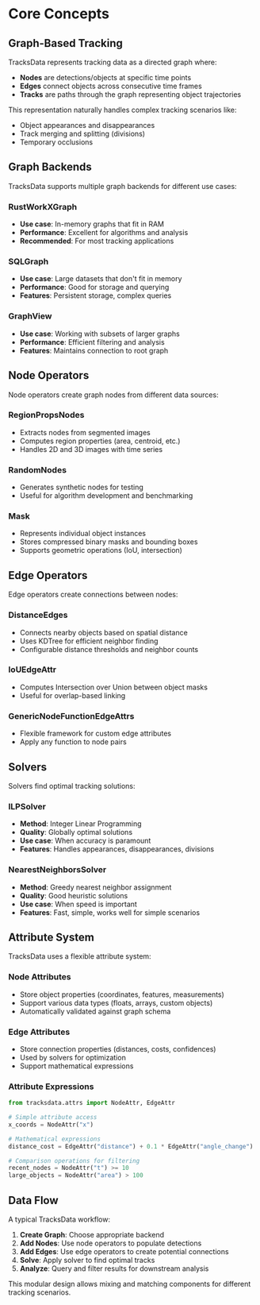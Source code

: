 # Core Concepts

## Graph-Based Tracking

TracksData represents tracking data as a directed graph where:

- **Nodes** are detections/objects at specific time points
- **Edges** connect objects across consecutive time frames
- **Tracks** are paths through the graph representing object trajectories

This representation naturally handles complex tracking scenarios like:

- Object appearances and disappearances
- Track merging and splitting (divisions)
- Temporary occlusions

## Graph Backends

TracksData supports multiple graph backends for different use cases:

### RustWorkXGraph
- **Use case**: In-memory graphs that fit in RAM
- **Performance**: Excellent for algorithms and analysis
- **Recommended**: For most tracking applications

### SQLGraph
- **Use case**: Large datasets that don't fit in memory
- **Performance**: Good for storage and querying
- **Features**: Persistent storage, complex queries

### GraphView
- **Use case**: Working with subsets of larger graphs
- **Performance**: Efficient filtering and analysis
- **Features**: Maintains connection to root graph

## Node Operators

Node operators create graph nodes from different data sources:

### RegionPropsNodes
- Extracts nodes from segmented images
- Computes region properties (area, centroid, etc.)
- Handles 2D and 3D images with time series

### RandomNodes
- Generates synthetic nodes for testing
- Useful for algorithm development and benchmarking

### Mask
- Represents individual object instances
- Stores compressed binary masks and bounding boxes
- Supports geometric operations (IoU, intersection)

## Edge Operators

Edge operators create connections between nodes:

### DistanceEdges
- Connects nearby objects based on spatial distance
- Uses KDTree for efficient neighbor finding
- Configurable distance thresholds and neighbor counts

### IoUEdgeAttr
- Computes Intersection over Union between object masks
- Useful for overlap-based linking

### GenericNodeFunctionEdgeAttrs
- Flexible framework for custom edge attributes
- Apply any function to node pairs

## Solvers

Solvers find optimal tracking solutions:

### ILPSolver
- **Method**: Integer Linear Programming
- **Quality**: Globally optimal solutions
- **Use case**: When accuracy is paramount
- **Features**: Handles appearances, disappearances, divisions

### NearestNeighborsSolver
- **Method**: Greedy nearest neighbor assignment
- **Quality**: Good heuristic solutions
- **Use case**: When speed is important
- **Features**: Fast, simple, works well for simple scenarios

## Attribute System

TracksData uses a flexible attribute system:

### Node Attributes
- Store object properties (coordinates, features, measurements)
- Support various data types (floats, arrays, custom objects)
- Automatically validated against graph schema

### Edge Attributes
- Store connection properties (distances, costs, confidences)
- Used by solvers for optimization
- Support mathematical expressions

### Attribute Expressions
```python
from tracksdata.attrs import NodeAttr, EdgeAttr

# Simple attribute access
x_coords = NodeAttr("x")

# Mathematical expressions
distance_cost = EdgeAttr("distance") + 0.1 * EdgeAttr("angle_change")

# Comparison operations for filtering
recent_nodes = NodeAttr("t") >= 10
large_objects = NodeAttr("area") > 100
```

## Data Flow

A typical TracksData workflow:

1. **Create Graph**: Choose appropriate backend
2. **Add Nodes**: Use node operators to populate detections
3. **Add Edges**: Use edge operators to create potential connections
4. **Solve**: Apply solver to find optimal tracks
5. **Analyze**: Query and filter results for downstream analysis

This modular design allows mixing and matching components for different tracking scenarios.
